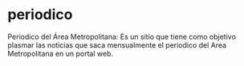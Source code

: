 # periodico
Periodico del Área Metropolitana: Es un sitio que tiene como objetivo plasmar las noticias que saca mensualmente el periodico del Area Metropolitana en un portal web.
